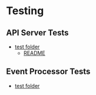 # Testing



## API Server Tests
* [test folder](../delphi_api/test/)
  * [README](../delphi_api/test/README.md)


## Event Processor Tests
* [test folder](../delphi_api/app/event_processor/test/)
